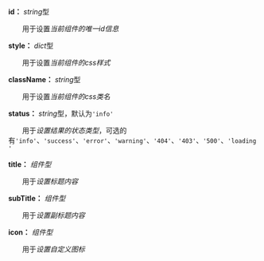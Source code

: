 **id：** *string*型

　　用于设置*当前组件的唯一id信息*

**style：** *dict*型

　　用于设置*当前组件的css样式*

**className：** *string*型

　　用于设置*当前组件的css类名*

**status：** *string*型，默认为`'info'`

　　用于*设置结果的状态类型*，可选的有`'info'`、`'success'`、`'error'`、`'warning'`、`'404'`、`'403'`、`'500'`、`'loading'`

**title：** *组件型*

　　用于*设置标题内容*

**subTitle：** *组件型*

　　用于*设置副标题内容*

**icon：** *组件型*

　　用于*设置自定义图标*